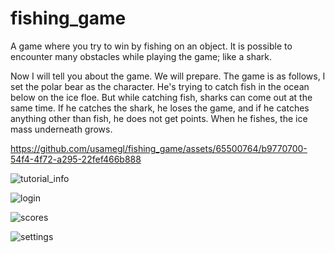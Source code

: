 # fishing_game
 A game where you try to win by fishing on an object. It is possible to encounter many obstacles while playing the game; like a shark.

Now I will tell you about the game. We will prepare.
The game is as follows, I set the polar bear as the character. 
He's trying to catch fish in the ocean below on the ice floe. 
But while catching fish, sharks can come out at the same time.
If he catches the shark, he loses the game, and if he catches anything other than fish, he does not get points.
When he fishes, the ice mass underneath grows.


https://github.com/usamegl/fishing_game/assets/65500764/b9770700-54f4-4f72-a295-22fef466b888



![tutorial_info](https://github.com/usamegl/fishing_game/assets/65500764/23c09873-2a5f-46dd-a5c5-05fbf63fa77e)



![login](https://github.com/usamegl/fishing_game/assets/65500764/c03b25d1-3182-45b4-9600-cbd2fd05889d)



![scores](https://github.com/usamegl/fishing_game/assets/65500764/a066399f-d69a-475e-9718-c3296e9cdd1e)


![settings](https://github.com/usamegl/fishing_game/assets/65500764/3ca6486d-2303-466b-a229-65a487e1750f)
